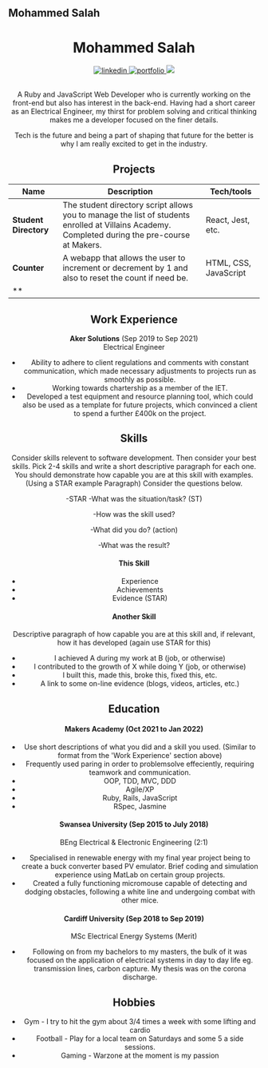 ## Mohammed Salah

<div align="center">
  <h1>Mohammed Salah</h1>

  <div align="center">
    <a href="https://www.linkedin.com/in/mohammed-salah-miet-7309b116a/">
        <img alt="linkedin" title="My LinkedIn Page" src="https://img.shields.io/badge/LinkedIn-0077B5?style=for-the-badge&logo=linkedin&logoColor=white" />
    </a>
    <a href="">
        <img alt="portfolio" title="My Portfolio" src="https://img.shields.io/badge/Portfolio-3b5998?style=for-the-badge&logo=google-chrome&logoColor=white" />
    </a>
    <a href="https://www.codewars.com/users/mosalah123">
        <img src="https://img.shields.io/badge/CodeWars-%23AD2C27?style=for-the-badge&logo=codewars&logoColor=white" />
    </a>
  </div>
  <br>

A Ruby and JavaScript Web Developer who is currently working on the front-end but also has interest in the back-end. Having had a short career as an Electrical Engineer, my thirst for problem solving and critical thinking makes me a developer focused on the finer details. 

Tech is the future and being a part of shaping that future for the better is why I am really excited to get in the industry. 

## Projects

| Name                         | Description       | Tech/tools        |
| ---------------------------- | ----------------- | ----------------- |
| **Student Directory**            |The student directory script allows you to manage the list of students enrolled at Villains Academy. Completed during the pre-course at Makers. | React, Jest, etc. |
| **Counter** | A webapp that allows the user to increment or decrement by 1 and also to reset the count if need be. | HTML, CSS, JavaScript              |
| **

## Work Experience

**Aker Solutions** (Sep 2019 to Sep 2021)  
Electrical Engineer

- Ability to adhere to client regulations and comments with constant communication,         which made necessary adjustments to projects run as smoothly as possible.
- Working towards chartership as a member of the IET.
- Developed a test equipment and resource planning tool, which could also be used as a template
for future projects, which convinced a client to spend a further £400k on the project.


## Skills

Consider skills relevent to software development. Then consider your best skills. Pick 2-4 skills and write a short descriptive paragraph for each one. You should demonstrate how capable you are at this skill with examples.
(Using a STAR example Paragraph) Consider the questions below.

-STAR
-What was the situation/task? (ST)

-How was the skill used?

-What did you do? (action)

-What was the result?


#### This Skill

- Experience
- Achievements
- Evidence (STAR)

#### Another Skill

Descriptive paragraph of how capable you are at this skill and, if relevant, how it has developed (again use STAR for this)

- I achieved A during my work at B (job, or otherwise)
- I contributed to the growth of X while doing Y (job, or otherwise)
- I built this, made this, broke this, fixed this, etc.
- A link to some on-line evidence (blogs, videos, articles, etc.)

## Education

#### Makers Academy (Oct 2021 to Jan 2022)
- Use short descriptions of what you did and a skill you used. (Similar to format from the 'Work Experience' section above)
- Frequently used paring in order to problemsolve effeciently, requiring teamwork and communication. 
- OOP, TDD, MVC, DDD
- Agile/XP
- Ruby, Rails, JavaScript
- RSpec, Jasmine

#### Swansea University (Sep 2015 to July 2018)
BEng Electrical & Electronic Engineering (2:1)
- Specialised in renewable energy with my final year project being to create a buck converter based PV emulator. Brief coding and simulation experience using MatLab on certain group projects.
- Created a fully functioning micromouse capable of detecting and dodging obstacles, following a white line and undergoing combat with other mice. 

#### Cardiff University (Sep 2018 to Sep 2019)
MSc Electrical Energy Systems (Merit)
- Following on from my bachelors to my masters, the bulk of it was focused on the application of electrical systems in day to day life eg. transmission lines, carbon capture. My thesis was on the corona discharge. 

## Hobbies

- Gym - I try to hit the gym about 3/4 times a week with some lifting and cardio
- Football - Play for a local team on Saturdays and some 5 a side sessions.
- Gaming - Warzone at the moment is my passion
